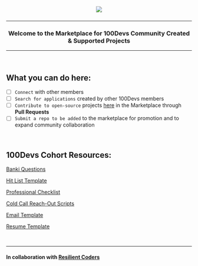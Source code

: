 <h5 align='center' title='Click to visit 100Devs website'><a href='https://leonnoel.com/100devs/'> <img src='https://pbs.twimg.com/card_img/1589438369494315008/GEokF0bG?format=png&name=360x360'> </a align='center'></h5>

---

<h3 align='center'> Welcome to the Marketplace for 100Devs Community Created & Supported Projects</h3>

---

</br>

## What you can do here:

- [ ] `Connect` with other members
- [ ] `Search for applications` created by other 100Devs members
- [ ] `Contribute to open-source` projects [here](https://github.com/orgs/100Devs-Community/repositories) in the Marketplace through **Pull Requests**
- [ ] `Submit a repo to be added` to the marketplace for promotion and to expand community collaboration

</br>

## 100Devs Cohort Resources:

[Banki Questions](https://docs.google.com/document/d/1p7DhCsLOMMybYfePWLlD1-_8KU20zkBoArH4pnW1o3c/preview?pru=AAABgNRL92A*84_egxNgPxmF_8kI-WtSmg)

[Hit List Template](https://docs.google.com/spreadsheets/d/1Be-6gYvrfi8l-M0RnObzdysRIG7N7Yyu6rIF0OHw0Q4/htmlview?usp=sharing&pru=AAABgNSd6dU*4T5t6MsS1myIhBfFnjKEaQ#)

[Professional Checklist](https://docs.google.com/document/d/1L2vTX3qvLhoGHeG5cVD2ljCfRGr1uJ_Gf-hNZj9KzTg/edit)

[Cold Call Reach-Out Scripts](https://docs.google.com/document/d/1LaM_Dv-i07gJvHfqDFJdoqdkcVoaL1NYQEFTOSm1xCA/edit)

[Email Template](https://resilientcoders.notion.site/100devs-Email-Templates-ea2a8c9bef5646549b3b1702281b0a45)

[Resume Template](https://drive.google.com/file/d/1XgHvZ5wS6DWyqX2ABMiMq4CmGkYtDOUf/view)

</br>
<hr/>

#### In collaboration with [Resilient Coders](http://www.resilientcoders.org/)
